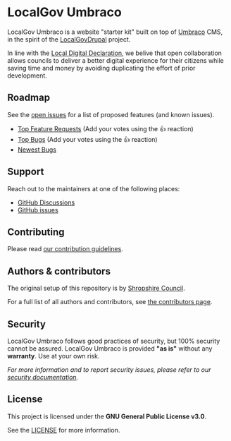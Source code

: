 # LocalGov Umbraco

LocalGov Umbraco is a website "starter kit" built on top of [Umbraco](https://umbraco.com/) CMS, in the spirit of the [LocalGovDrupal](https://localgovdrupal.org/) project.

In line with the [Local Digital Declaration](https://www.localdigital.gov.uk/declaration/), we belive that open collaboration allows councils to deliver a better digital experience for their citizens while saving time and money by avoiding duplicating the effort of prior development.

## Roadmap

See the [open issues](https://github.com/ShropshireCouncil/LocalGovUmbraco/issues) for a list of proposed features (and known issues).

- [Top Feature Requests](https://github.com/ShropshireCouncil/LocalGovUmbraco/issues?q=label%3Aenhancement+is%3Aopen+sort%3Areactions-%2B1-desc) (Add your votes using the 👍 reaction)
- [Top Bugs](https://github.com/ShropshireCouncil/LocalGovUmbraco/issues?q=is%3Aissue+is%3Aopen+label%3Abug+sort%3Areactions-%2B1-desc) (Add your votes using the 👍 reaction)
- [Newest Bugs](https://github.com/ShropshireCouncil/LocalGovUmbraco/issues?q=is%3Aopen+is%3Aissue+label%3Abug)

## Support

Reach out to the maintainers at one of the following places:

- [GitHub Discussions](https://github.com/ShropshireCouncil/LocalGovUmbraco/discussions)
- [GitHub issues](https://github.com/ShropshireCouncil/LocalGovUmbraco/issues/new?assignees=&labels=question&template=04_SUPPORT_QUESTION.md&title=support%3A+)

## Contributing

Please read [our contribution guidelines](CONTRIBUTING.md).

## Authors & contributors

The original setup of this repository is by [Shropshire Council](https://github.com/ShropshireCouncil).

For a full list of all authors and contributors, see [the contributors page](https://github.com/ShropshireCouncil/LocalGovUmbraco/contributors).

## Security

LocalGov Umbraco follows good practices of security, but 100% security cannot be assured.
LocalGov Umbraco is provided **"as is"** without any **warranty**. Use at your own risk.

_For more information and to report security issues, please refer to our [security documentation](SECURITY.md)._

## License

This project is licensed under the **GNU General Public License v3.0**.

See the [LICENSE](LICENSE.md) for more information.
